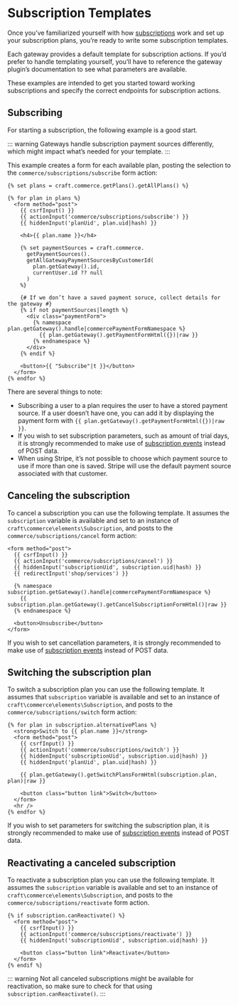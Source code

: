 # Subscription Templates

Once you’ve familiarized yourself with how [subscriptions](subscriptions.md) work and set up your subscription plans, you’re ready to write some subscription templates.

Each gateway provides a default template for subscription actions. If you’d prefer to handle templating yourself, you’ll have to reference the gateway plugin’s documentation to see what parameters are available.

These examples are intended to get you started toward working subscriptions and specify the correct endpoints for subscription actions.

## Subscribing

For starting a subscription, the following example is a good start.

::: warning
Gateways handle subscription payment sources differently, which might impact what’s needed for your template.
:::

This example creates a form for each available plan, posting the selection to the `commerce/subscriptions/subscribe` form action:

```twig
{% set plans = craft.commerce.getPlans().getAllPlans() %}

{% for plan in plans %}
  <form method="post">
    {{ csrfInput() }}
    {{ actionInput('commerce/subscriptions/subscribe') }}
    {{ hiddenInput('planUid', plan.uid|hash) }}

    <h4>{{ plan.name }}</h4>

    {% set paymentSources = craft.commerce.
      getPaymentSources().
      getAllGatewayPaymentSourcesByCustomerId(
        plan.getGateway().id,
        currentUser.id ?? null
      )
    %}

    {# If we don’t have a saved payment soruce, collect details for the gateway #}
    {% if not paymentSources|length %}
      <div class="paymentForm">
        {% namespace plan.getGateway().handle|commercePaymentFormNamespace %}
          {{ plan.getGateway().getPaymentFormHtml({})|raw }}
        {% endnamespace %}
      </div>
    {% endif %}

    <button>{{ "Subscribe"|t }}</button>
  </form>
{% endfor %}
```

There are several things to note:

- Subscribing a user to a plan requires the user to have a stored payment source. If a user doesn’t have one, you can add it by displaying the payment form with `{{ plan.getGateway().getPaymentFormHtml({})|raw }}`.
- If you wish to set subscription parameters, such as amount of trial days, it is strongly recommended to make use of [subscription events](../extend/events.md#beforecreatesubscription) instead of POST data.
- When using Stripe, it’s not possible to choose which payment source to use if more than one is saved. Stripe will use the default payment source associated with that customer.

## Canceling the subscription

To cancel a subscription you can use the following template. It assumes the `subscription` variable is available and set to an instance of `craft\commerce\elements\Subscription`, and posts to the `commerce/subscriptions/cancel` form action:

```twig
<form method="post">
  {{ csrfInput() }}
  {{ actionInput('commerce/subscriptions/cancel') }}
  {{ hiddenInput('subscriptionUid', subscription.uid|hash) }}
  {{ redirectInput('shop/services') }}

  {% namespace subscription.getGateway().handle|commercePaymentFormNamespace %}
    {{ subscription.plan.getGateway().getCancelSubscriptionFormHtml()|raw }}
  {% endnamespace %}

  <button>Unsubscribe</button>
</form>
```

If you wish to set cancellation parameters, it is strongly recommended to make use of [subscription events](../extend/events.md#beforecancelsubscription) instead of POST data.

## Switching the subscription plan

To switch a subscription plan you can use the following template. It assumes that `subscription` variable is available and set to an instance of `craft\commerce\elements\Subscription`, and posts to the `commerce/subscriptions/switch` form action:

```twig
{% for plan in subscription.alternativePlans %}
  <strong>Switch to {{ plan.name }}</strong>
  <form method="post">
    {{ csrfInput() }}
    {{ actionInput('commerce/subscriptions/switch') }}
    {{ hiddenInput('subscriptionUid', subscription.uid|hash) }}
    {{ hiddenInput('planUid', plan.uid|hash) }}

    {{ plan.getGateway().getSwitchPlansFormHtml(subscription.plan, plan)|raw }}

    <button class="button link">Switch</button>
  </form>
  <hr />
{% endfor %}
```

If you wish to set parameters for switching the subscription plan, it is strongly recommended to make use of [subscription events](../extend/events.md#beforeswitchsubscriptionplan) instead of POST data.

## Reactivating a canceled subscription

To reactivate a subscription plan you can use the following template. It assumes the `subscription` variable is available and set to an instance of `craft\commerce\elements\Subscription`, and posts to the `commerce/subscriptions/reactivate` form action.

```twig
{% if subscription.canReactivate() %}
  <form method="post">
    {{ csrfInput() }}
    {{ actionInput('commerce/subscriptions/reactivate') }}
    {{ hiddenInput('subscriptionUid', subscription.uid|hash) }}

    <button class="button link">Reactivate</button>
  </form>
{% endif %}
```

::: warning
Not all canceled subscriptions might be available for reactivation, so make sure to check for that using `subscription.canReactivate()`.
:::
